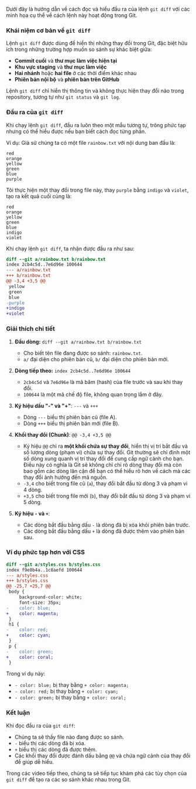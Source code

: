 Dưới đây là hướng dẫn về cách đọc và hiểu đầu ra của lệnh `git diff` với các minh họa cụ thể về cách lệnh này hoạt động trong Git.

### Khái niệm cơ bản về `git diff`

Lệnh `git diff` được dùng để hiển thị những thay đổi trong Git, đặc biệt hữu ích trong những trường hợp muốn so sánh sự khác biệt giữa:

- **Commit cuối** và **thư mục làm việc hiện tại**
- **Khu vực staging** và **thư mục làm việc**
- **Hai nhánh** hoặc **hai file** ở các thời điểm khác nhau
- **Phiên bản nội bộ** và **phiên bản trên GitHub**

Lệnh `git diff` chỉ hiển thị thông tin và không thực hiện thay đổi nào trong repository, tương tự như `git status` và `git log`.

### Đầu ra của `git diff`

Khi chạy lệnh `git diff`, đầu ra luôn theo một mẫu tương tự, trông phức tạp nhưng có thể hiểu được nếu bạn biết cách đọc từng phần.

Ví dụ: Giả sử chúng ta có một file `rainbow.txt` với nội dung ban đầu là:
```
red
orange
yellow
green
blue
purple
```

Tôi thực hiện một thay đổi trong file này, thay `purple` bằng `indigo` và `violet`, tạo ra kết quả cuối cùng là:
```
red
orange
yellow
green
blue
indigo
violet
```

Khi chạy lệnh `git diff`, ta nhận được đầu ra như sau:

```diff
diff --git a/rainbow.txt b/rainbow.txt
index 2cb4c5d..7e6d96e 100644
--- a/rainbow.txt
+++ b/rainbow.txt
@@ -3,4 +3,5 @@
 yellow
 green
 blue
-purple
+indigo
+violet
```

### Giải thích chi tiết

1. **Đầu dòng:** `diff --git a/rainbow.txt b/rainbow.txt`
   - Cho biết tên file đang được so sánh: `rainbow.txt`.
   - `a/` đại diện cho phiên bản cũ, `b/` đại diện cho phiên bản mới.
   
2. **Dòng tiếp theo:** `index 2cb4c5d..7e6d96e 100644`
   - `2cb4c5d` và `7e6d96e` là mã băm (hash) của file trước và sau khi thay đổi.
   - `100644` là một mã chế độ file, không quan trọng lắm ở đây.

3. **Ký hiệu dấu "-" và "+"**: `---` và `+++`
   - Dòng `---` biểu thị phiên bản cũ (file A).
   - Dòng `+++` biểu thị phiên bản mới (file B).
   
4. **Khối thay đổi (Chunk)**: `@@ -3,4 +3,5 @@`
   - Ký hiệu `@@` chỉ ra **một khối chứa sự thay đổi**, hiển thị vị trí bắt đầu và số lượng dòng (phạm vi) chứa sự thay đổi.
     Git thường sẽ chỉ định một số dòng xung quanh vị trí thay đổi để cung cấp ngữ cảnh cho bạn. Điều này có nghĩa là Git sẽ không chỉ chỉ rõ dòng thay đổi mà còn bao gồm các dòng lân cận để bạn có thể hiểu rõ hơn về cách mà các thay đổi ảnh hưởng đến mã nguồn.
   - `-3,4` cho biết trong file cũ (`a`), thay đổi bắt đầu từ dòng 3 và phạm vi 4 dòng.
   - `+3,5` cho biết trong file mới (`b`), thay đổi bắt đầu từ dòng 3 và phạm vi 5 dòng.

5. **Ký hiệu `-` và `+`**:
   - Các dòng bắt đầu bằng dấu `-` là dòng đã bị xóa khỏi phiên bản trước.
   - Các dòng bắt đầu bằng dấu `+` là dòng đã được thêm vào phiên bản sau.

### Ví dụ phức tạp hơn với CSS

```diff
diff --git a/styles.css b/styles.css
index f9e8b4a..1c8aefd 100644
--- a/styles.css
+++ b/styles.css
@@ -25,7 +25,7 @@
 body {
     background-color: white;
     font-size: 35px;
-    color: blue;
+    color: magenta;
 }
 h1 {
-    color: red;
+    color: cyan;
 }
 p {
-    color: green;
+    color: coral;
 }
```

Trong ví dụ này:
- `- color: blue;` bị thay bằng `+ color: magenta;`
- `- color: red;` bị thay bằng `+ color: cyan;`
- `- color: green;` bị thay bằng `+ color: coral;`

### Kết luận

Khi đọc đầu ra của `git diff`:
- Chúng ta sẽ thấy file nào đang được so sánh.
- `-` biểu thị các dòng đã bị xóa.
- `+` biểu thị các dòng đã được thêm.
- Các khối thay đổi được đánh dấu bằng `@@` và chứa ngữ cảnh của thay đổi để giúp dễ hiểu.

Trong các video tiếp theo, chúng ta sẽ tiếp tục khám phá các tùy chọn của `git diff` để tạo ra các so sánh khác nhau trong Git.

